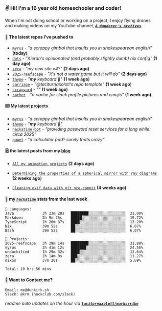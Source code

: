 ### ✌️ Hi! I'm a 16 year old homeschooler and coder!

When I'm not doing school or working on a project, I enjoy flying drones and making videos on my YouTube channel, [**_`A Wanderer's Archives`_**](https://youtube.com/@wanderer.archives).

#### 👷 The latest repos i've pushed to

- [`myrus`](https://github.com/taciturnaxolotl/myrus) - _"a scrappy gimbal that insults you in shakespearean english"_ **(today)**
- [`dots`](https://github.com/taciturnaxolotl/dots) - _"Kieran's opinionated (and probably slightly dumb) nix config"_ **(1 day ago)**
- [`zera`](https://github.com/taciturnaxolotl/zera) - _"my new site v4?"_ **(2 days ago)**
- [`2025-reefscape`](https://github.com/df1317/2025-reefscape) - _"it's not a water game but it will do"_ **(2 days ago)**
- [`thyme`](https://github.com/taciturnaxolotl/thyme) - _"**my** keyboard 🫶"_ **(1 week ago)**
- [`carriage`](https://github.com/taciturnaxolotl/carriage) - _"@taciturnaxolotl's repo template"_ **(1 week ago)**
- [`scrapyard`](https://github.com/hackclub/scrapyard) - _""_ **(1 week ago)**
- [`cachet`](https://github.com/taciturnaxolotl/cachet) - _"a cache for slack profile pictures and emojis"_ **(1 week ago)**

#### ⌨️ My latest projects

- [`myrus`](https://github.com/taciturnaxolotl/myrus) - _"a scrappy gimbal that insults you in shakespearean english"_
- [`thyme`](https://github.com/taciturnaxolotl/thyme) - _"**my** keyboard 🫶"_
- [`hackatime-bot`](https://github.com/taciturnaxolotl/hackatime-bot) - _"providing password reset services for a long while: circa 2025"_
- [`quant`](https://github.com/taciturnaxolotl/quant) - _"a calculator pad? surely thats crazy"_

#### 🗒️ the latest posts from my [blog](https://dunkirk.sh)

- [`All my animation projects`](https://dunkirk.sh/blog/my-animations/) **(2 days ago)**

- [`Determining the properties of a spherical mirror with ray diagrams`](https://dunkirk.sh/blog/spherical-ray-diagrams/) **(2 weeks ago)**

- [`Cleaning exif data with git pre-commit`](https://dunkirk.sh/blog/remove-exif-git-hook/) **(4 weeks ago)**



#### 📡 my [_`hackatime`_](https://waka.hackclub.com) stats from the last week

```text
💾 Languages:
Java             3h 23m 28s   ████████░░░░░░░░░░░░░░░░░  31.00%
Markdown         2h 9m 25s    █████░░░░░░░░░░░░░░░░░░░░  19.72%
TypeScript       1h 26m 37s   ████░░░░░░░░░░░░░░░░░░░░░  13.20%
Nix              39m 52s      ██░░░░░░░░░░░░░░░░░░░░░░░  6.07%
Bash             39m 52s      ██░░░░░░░░░░░░░░░░░░░░░░░  6.07%

💼 Projects:
2025-reefscape   3h 29m 14s   ████████░░░░░░░░░░░░░░░░░  31.88%
myrus            2h 41m 12s   ███████░░░░░░░░░░░░░░░░░░  24.56%
unduckified      1h 29m 32s   ████░░░░░░░░░░░░░░░░░░░░░  13.64%
zera             1h 14m 0s    ███░░░░░░░░░░░░░░░░░░░░░░  11.27%
nixos            37m 20s      ██░░░░░░░░░░░░░░░░░░░░░░░  5.69%

Total: 10 hrs 56 mins
```

#### 📮 Want to Contact me?

```text
Email: me@dunkirk.sh
Slack: @krn (hackclub.com/slack)
```

_readme auto updates on the hour via [**`taciturnaxolotl/markscribe`**](https://github.com/taciturnaxolotl/markscribe)_
